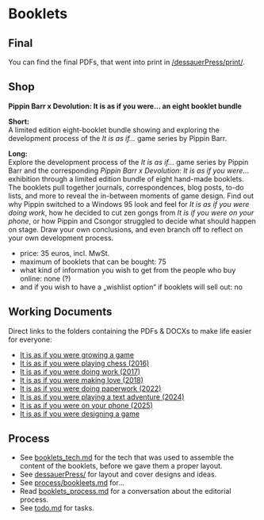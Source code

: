 # Booklets

## Final

You can find the final PDFs, that went into print in [/dessauerPress/print/](./dessauerPress/print/).

## Shop

**Pippin Barr x Devolution: It is as if you were... an eight booklet bundle**

**Short:**  
A limited edition eight-booklet bundle showing and exploring the development process of the *It is as if...* game series by Pippin Barr.

**Long:**  
Explore the development process of the *It is as if...* game series by Pippin Barr and the corresponding *Pippin Barr x Devolution: It is as if you were...* exhibition through a limited edition bundle of eight hand-made booklets. The booklets pull together journals, correspondences, blog posts, to-do lists, and more to reveal the in-between moments of game design. Find out why Pippin switched to a Windows 95 look and feel for *It is as if you were doing work*, how he decided to cut zen gongs from *It is if you were on your phone*, or how Pippin and Csongor struggled to decide what should happen on stage. Draw your own conclusions, and even branch off to reflect on your own development process.

- price: 35 euros, incl. MwSt.
- maximum of booklets that can be bought: 75
- what kind of information you wish to get from the people who buy online: none (?)
- and if you wish to have a „wishlist option“ if booklets will sell out: no

## Working Documents

Direct links to the folders containing the PDFs & DOCXs to make life easier for everyone:

- [It is as if you were growing a game](00_growingstuff/_book/)
- [It is as if you were playing chess (2016)](2016_chess/_book/)
- [It is as if you were doing work (2017)](2017_work/_book/)
- [It is as if you were making love (2018)](2018_love/_book/)
- [It is as if you were doing paperwork (2022)](2022_paperwork/_book/)
- [It is as if you were playing a text adventure (2024)](2024_textadventure/_book/)
- [It is as if you were on your phone (2025)](2025_phone/_book/)
- [It is as if you were designing a game](00_blank/readme.md)

## Process

- See [booklets_tech.md](./booklets_tech.md) for the tech that was used to assemble the content of the booklets, before we gave them a proper layout.
- See [dessauerPress/](./dessauerPress/) for layout and cover designs and ideas.
- See [process/bookleets.md](../process/booklets.md) for...
- Read [booklets_process.md](./booklets_process.md) for a conversation about the editorial process.
- See [todo.md](todo.md) for tasks.
